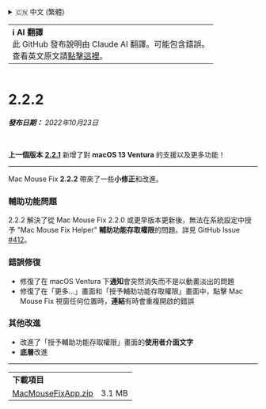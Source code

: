 <details>
<summary>🇨🇳 中文 (繁體)</summary>

[🇬🇧 English (GitHub)](https://github.com/noah-nuebling/mac-mouse-fix/releases/tag/2.2.2)\
[🇦🇩 Català](https://redirect.macmousefix.com/?target=mmf-release&tag=2.2.2&locale=ca)\
[🇩🇪 Deutsch](https://redirect.macmousefix.com/?target=mmf-release&tag=2.2.2&locale=de)\
[🇪🇸 Español](https://redirect.macmousefix.com/?target=mmf-release&tag=2.2.2&locale=es)\
[🇫🇷 Français](https://redirect.macmousefix.com/?target=mmf-release&tag=2.2.2&locale=fr)\
[🇮🇩 Indonesia](https://redirect.macmousefix.com/?target=mmf-release&tag=2.2.2&locale=id)\
[🇮🇹 Italiano](https://redirect.macmousefix.com/?target=mmf-release&tag=2.2.2&locale=it)\
[🇭🇺 Magyar](https://redirect.macmousefix.com/?target=mmf-release&tag=2.2.2&locale=hu)\
[🇳🇱 Nederlands](https://redirect.macmousefix.com/?target=mmf-release&tag=2.2.2&locale=nl)\
[🇵🇱 Polski](https://redirect.macmousefix.com/?target=mmf-release&tag=2.2.2&locale=pl)\
[🇧🇷 Português (Brasil)](https://redirect.macmousefix.com/?target=mmf-release&tag=2.2.2&locale=pt-BR)\
[🇵🇹 Português (Portugal)](https://redirect.macmousefix.com/?target=mmf-release&tag=2.2.2&locale=pt-PT)\
[🇷🇴 Română](https://redirect.macmousefix.com/?target=mmf-release&tag=2.2.2&locale=ro)\
[🇸🇪 Svenska](https://redirect.macmousefix.com/?target=mmf-release&tag=2.2.2&locale=sv)\
[🇻🇳 Tiếng Việt](https://redirect.macmousefix.com/?target=mmf-release&tag=2.2.2&locale=vi)\
[🇹🇷 Türkçe](https://redirect.macmousefix.com/?target=mmf-release&tag=2.2.2&locale=tr)\
[🇨🇿 Čeština](https://redirect.macmousefix.com/?target=mmf-release&tag=2.2.2&locale=cs)\
[🇬🇷 Ελληνικά](https://redirect.macmousefix.com/?target=mmf-release&tag=2.2.2&locale=el)\
[🇷🇺 Русский](https://redirect.macmousefix.com/?target=mmf-release&tag=2.2.2&locale=ru)\
[🇺🇦 Українська](https://redirect.macmousefix.com/?target=mmf-release&tag=2.2.2&locale=uk)\
[🇮🇱 עברית](https://redirect.macmousefix.com/?target=mmf-release&tag=2.2.2&locale=he)\
[🇸🇦 العربية](https://redirect.macmousefix.com/?target=mmf-release&tag=2.2.2&locale=ar)\
[🇮🇳 हिन्दी](https://redirect.macmousefix.com/?target=mmf-release&tag=2.2.2&locale=hi)\
[🇹🇭 ไทย](https://redirect.macmousefix.com/?target=mmf-release&tag=2.2.2&locale=th)\
[🇨🇳 中文 (简体)](https://redirect.macmousefix.com/?target=mmf-release&tag=2.2.2&locale=zh-Hans)\
**🇨🇳 中文 (繁體)**\
[🇭🇰 中文（香港)](https://redirect.macmousefix.com/?target=mmf-release&tag=2.2.2&locale=zh-HK)\
[🇯🇵 日本語](https://redirect.macmousefix.com/?target=mmf-release&tag=2.2.2&locale=ja)\
[🇰🇷 한국어](https://redirect.macmousefix.com/?target=mmf-release&tag=2.2.2&locale=ko)\
[Help translate Mac Mouse Fix to different languages!](https://github.com/noah-nuebling/mac-mouse-fix/discussions/731)
</details>
<table align=><td>
<b>ℹ️ AI 翻譯</b><br>
此 GitHub 發布說明由 Claude AI 翻譯。可能包含錯誤。<br>
查看英文原文請<a href="https://github.com/noah-nuebling/mac-mouse-fix/releases/tag/2.2.2">點擊這裡</a>。
</td></table>

<table></table>

# 2.2.2
***發布日期：** 2022年10月23日*

<br>

**上一個版本** [**2.2.1**](https://redirect.macmousefix.com/?target=mmf-release&tag=2.2.1&locale=zh-Hant) 新增了對 **macOS 13 Ventura** 的支援以及更多功能！

---

Mac Mouse Fix **2.2.2** 帶來了一些**小修正**和改進。

### 輔助功能問題

2.2.2 解決了從 Mac Mouse Fix 2.2.0 或更早版本更新後，無法在系統設定中授予 "Mac Mouse Fix Helper" **輔助功能存取權限**的問題。詳見 GitHub Issue [#412](https://github.com/noah-nuebling/mac-mouse-fix/issues/412)。

### 錯誤修復

- 修復了在 macOS Ventura 下**通知**會突然消失而不是以動畫淡出的問題
- 修復了在「更多...」畫面和「授予輔助功能存取權限」畫面中，點擊 Mac Mouse Fix 視窗任何位置時，**連結**有時會重複開啟的錯誤

### 其他改進

- 改進了「授予輔助功能存取權限」畫面的**使用者介面文字**
- **底層**改進

---

<table align="start">
<tr>
    <td colspan=2>
        <b>下載項目</b>
    </td>
</tr>
<tr>
    <td><a href="https://github.com/noah-nuebling/mac-mouse-fix/releases/download/2.2.2/MacMouseFixApp.zip">MacMouseFixApp.zip</a></td>
    <td>3.1 MB</td>
</tr>
</table>